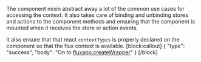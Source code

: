 The component mixin abstract away a lot of the common use cases for accessing the context. It also takes care of binding and unbinding stores and actions to the component methods and ensuring that the component is mounted when it receives the store or action events.

It also ensure that that react `contextTypes` is properly declared on the component so that the flux context is available.
[block:callout]
{
  "type": "success",
  "body": "On to [fluxapp.createWrapper](/v0.1.0/docs/fluxappcreatewrappername)"
}
[/block]